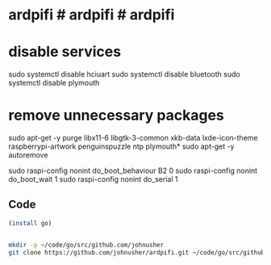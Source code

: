 # ardpifi # ardpifi # ardpifi


# disable services
sudo systemctl disable hciuart
sudo systemctl disable bluetooth
sudo systemctl disable plymouth


# remove unnecessary packages
sudo apt-get -y purge libx11-6 libgtk-3-common xkb-data lxde-icon-theme raspberrypi-artwork penguinspuzzle ntp plymouth*
sudo apt-get -y autoremove


sudo raspi-config nonint do_boot_behaviour B2 0
sudo raspi-config nonint do_boot_wait 1
sudo raspi-config nonint do_serial 1



## Code

```bash
(install go)


mkdir -p ~/code/go/src/github.com/johnusher
git clone https://github.com/johnusher/ardpifi.git ~/code/go/src/github.com/johnusher/ardpifi
